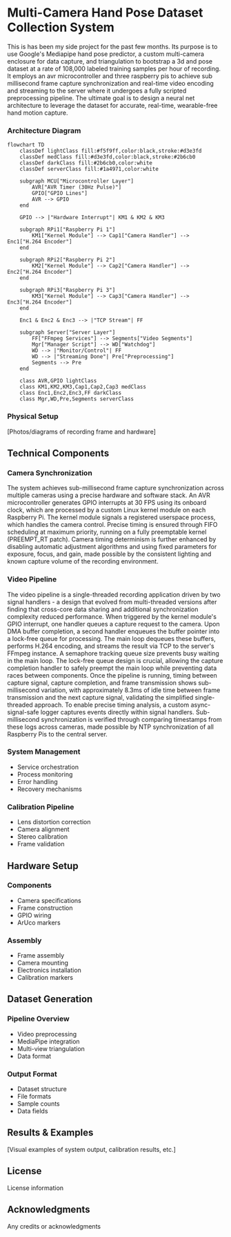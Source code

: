 # Multi-Camera Hand Pose Dataset Collection System

This is has been my side project for the past few months. Its purpose is to use Google's Mediapipe hand pose predictor, a custom multi-camera enclosure for data capture, and triangulation to bootstrap a 3d and pose dataset at a rate of 108,000 labeled training samples per hour of recording. It employs an avr microcontroller and three raspberry pis to achieve sub millisecond frame capture synchronization and real-time video encoding and streaming to the server where it undergoes a fully scripted preprocessing pipeline. The ultimate goal is to design a neural net architecture to leverage the dataset for accurate, real-time, wearable-free hand motion capture.

### Architecture Diagram

```mermaid
flowchart TD
    classDef lightClass fill:#f5f9ff,color:black,stroke:#d3e3fd
    classDef medClass fill:#d3e3fd,color:black,stroke:#2b6cb0
    classDef darkClass fill:#2b6cb0,color:white
    classDef serverClass fill:#1a4971,color:white

    subgraph MCU["Microcontroller Layer"]
        AVR["AVR Timer (30Hz Pulse)"]
        GPIO["GPIO Lines"]
        AVR --> GPIO
    end

    GPIO --> |"Hardware Interrupt"| KM1 & KM2 & KM3

    subgraph RPi1["Raspberry Pi 1"]
        KM1["Kernel Module"] --> Cap1["Camera Handler"] --> Enc1["H.264 Encoder"]
    end

    subgraph RPi2["Raspberry Pi 2"]
        KM2["Kernel Module"] --> Cap2["Camera Handler"] --> Enc2["H.264 Encoder"]
    end

    subgraph RPi3["Raspberry Pi 3"]
        KM3["Kernel Module"] --> Cap3["Camera Handler"] --> Enc3["H.264 Encoder"]
    end

    Enc1 & Enc2 & Enc3 --> |"TCP Stream"| FF

    subgraph Server["Server Layer"]
        FF["FFmpeg Services"] --> Segments["Video Segments"]
        Mgr["Manager Script"] --> WD["Watchdog"]
        WD --> |"Monitor/Control"| FF
        WD --> |"Streaming Done"| Pre["Preprocessing"]
        Segments --> Pre
    end

    class AVR,GPIO lightClass
    class KM1,KM2,KM3,Cap1,Cap2,Cap3 medClass
    class Enc1,Enc2,Enc3,FF darkClass
    class Mgr,WD,Pre,Segments serverClass
```

### Physical Setup
[Photos/diagrams of recording frame and hardware]

## Technical Components

### Camera Synchronization

The system achieves sub-millisecond frame capture synchronization across multiple cameras using a precise hardware and software stack. An AVR microcontroller generates GPIO interrupts at 30 FPS using its onboard clock, which are processed by a custom Linux kernel module on each Raspberry Pi. The kernel module signals a registered userspace process, which handles the camera control. Precise timing is ensured through FIFO scheduling at maximum priority, running on a fully preemptable kernel (PREEMPT_RT patch). Camera timing determinism is further enhanced by disabling automatic adjustment algorithms and using fixed parameters for exposure, focus, and gain, made possible by the consistent lighting and known capture volume of the recording environment.

### Video Pipeline

The video pipeline is a single-threaded recording application driven by two signal handlers - a design that evolved from multi-threaded versions after finding that cross-core data sharing and additional synchronization complexity reduced performance. When triggered by the kernel module's GPIO interrupt, one handler queues a capture request to the camera. Upon DMA buffer completion, a second handler enqueues the buffer pointer into a lock-free queue for processing. The main loop dequeues these buffers, performs H.264 encoding, and streams the result via TCP to the server's FFmpeg instance. A semaphore tracking queue size prevents busy waiting in the main loop. The lock-free queue design is crucial, allowing the capture completion handler to safely preempt the main loop while preventing data races between components. Once the pipeline is running, timing between capture signal, capture completion, and frame transmission shows sub-millisecond variation, with approximately 8.3ms of idle time between frame transmission and the next capture signal, validating the simplified single-threaded approach. To enable precise timing analysis, a custom async-signal-safe logger captures events directly within signal handlers. Sub-millisecond synchronization is verified through comparing timestamps from these logs across cameras, made possible by NTP synchronization of all Raspberry Pis to the central server.

### System Management
- Service orchestration
- Process monitoring
- Error handling
- Recovery mechanisms

### Calibration Pipeline
- Lens distortion correction
- Camera alignment
- Stereo calibration
- Frame validation

## Hardware Setup

### Components
- Camera specifications
- Frame construction
- GPIO wiring
- ArUco markers

### Assembly
- Frame assembly
- Camera mounting
- Electronics installation
- Calibration markers

## Dataset Generation

### Pipeline Overview
- Video preprocessing
- MediaPipe integration
- Multi-view triangulation
- Data format

### Output Format
- Dataset structure
- File formats
- Sample counts
- Data fields

## Results & Examples
[Visual examples of system output, calibration results, etc.]

## License
License information

## Acknowledgments
Any credits or acknowledgments
